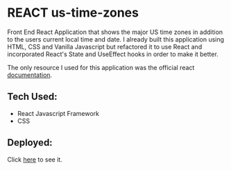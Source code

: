# REACT us-time-zones

Front End React Application that shows the major US time zones in addition to the users current local time and date.  I already built this application using HTML, CSS and Vanilla Javascript but refactored it to use React and incorporated React's State and UseEffect hooks in order to make it better.  

The only resource I used for this application was the official react [documentation](https://reactjs.org/).  

## Tech Used: 

- React Javascript Framework
- CSS 

## Deployed: 

Click [here](www.google.com) to see it.  